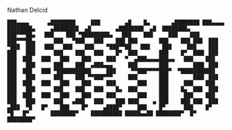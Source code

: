 Nathan Delcid




`
███▄▄▄▄      ▄████████     ███        ▄█    █▄       ▄████████ ███▄▄▄▄        ████████▄     ▄████████  ▄█        ▄████████  ▄█  ████████▄  
███▀▀▀██▄   ███    ███ ▀█████████▄   ███    ███     ███    ███ ███▀▀▀██▄      ███   ▀███   ███    ███ ███       ███    ███ ███  ███   ▀███ 
███   ███   ███    ███    ▀███▀▀██   ███    ███     ███    ███ ███   ███      ███    ███   ███    █▀  ███       ███    █▀  ███▌ ███    ███ 
███   ███   ███    ███     ███   ▀  ▄███▄▄▄▄███▄▄   ███    ███ ███   ███      ███    ███  ▄███▄▄▄     ███       ███        ███▌ ███    ███ 
███   ███ ▀███████████     ███     ▀▀███▀▀▀▀███▀  ▀███████████ ███   ███      ███    ███ ▀▀███▀▀▀     ███       ███        ███▌ ███    ███ 
███   ███   ███    ███     ███       ███    ███     ███    ███ ███   ███      ███    ███   ███    █▄  ███       ███    █▄  ███  ███    ███ 
███   ███   ███    ███     ███       ███    ███     ███    ███ ███   ███      ███   ▄███   ███    ███ ███▌    ▄ ███    ███ ███  ███   ▄███ 
 ▀█   █▀    ███    █▀     ▄████▀     ███    █▀      ███    █▀   ▀█   █▀       ████████▀    ██████████ █████▄▄██ ████████▀  █▀   ████████▀  
`